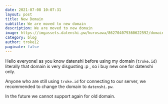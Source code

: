 ```yaml
---
date: 2021-07-08 10:07:31
layout: post
title: New Domain
subtitle: We are moved to new domain
description: We are moved to new domain
image: https://imgassets.datenshi.pw/kurosawa/862704079360622592/domain.png
category: blog
author: troke12
paginate: false
---
```

Hello everyone! as you know datenshi before using my domain (`troke.id`) literally that domain is very disgusting :p , so i buy new one for datenshi only.

Anyone who are still using `troke.id` for connecting to our server, we recommended to change the domain to `datenshi.pw`.

In the future we cannot support again for old domain.
